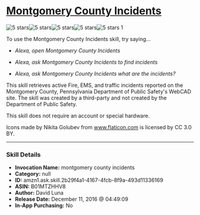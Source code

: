 # [Montgomery County Incidents](http://alexa.amazon.com/#skills/amzn1.ask.skill.2b29f4a1-4167-4fcb-8f9a-493d11336169)
![5 stars](../../images/ic_star_black_18dp_1x.png)![5 stars](../../images/ic_star_black_18dp_1x.png)![5 stars](../../images/ic_star_black_18dp_1x.png)![5 stars](../../images/ic_star_black_18dp_1x.png)![5 stars](../../images/ic_star_black_18dp_1x.png) 1

To use the Montgomery County Incidents skill, try saying...

* *Alexa, open Montgomery County Incidents*

* *Alexa, ask Montgomery County Incidents to find incidents*

* *Alexa, ask Montgomery County Incidents what are the incidents?*

This skill retrieves active Fire, EMS, and traffic incidents reported on the Montgomery County, Pennsylvania Department of Public Safety's WebCAD site. The skill was created by a third-party and not created by the Department of Public Safety.

This skill does not require an account or special hardware.

Icons made by Nikita Golubev from www.flaticon.com is licensed by CC 3.0 BY.

***

### Skill Details

* **Invocation Name:** montgomery county incidents
* **Category:** null
* **ID:** amzn1.ask.skill.2b29f4a1-4167-4fcb-8f9a-493d11336169
* **ASIN:** B01MTZHHV8
* **Author:** David Luna
* **Release Date:** December 11, 2016 @ 04:49:09
* **In-App Purchasing:** No
